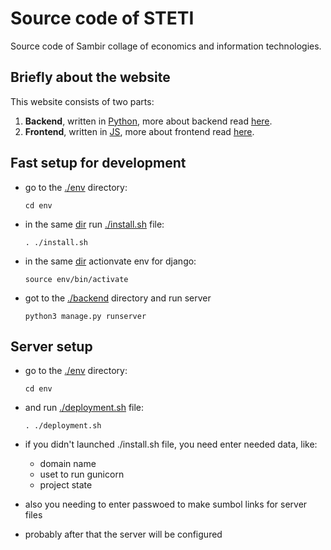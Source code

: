 # **Source code of STETI**

Source code of Sambir collage of economics and information technologies.

## **Briefly about the website**

This website consists of two parts:

1. **Backend**, written in [Python](https://python.org/ "Python website"), more about backend read [here](./backend/README.md "Backend documentation").  
2. **Frontend**, written in [JS](https://developer.mozilla.org/en-US/docs/Web/JavaScript "JS website"), more about frontend read [here](./frontend/README.md "Backend documentation").  

## **Fast setup for development**


- go to the [./env](./env "link to the env dir") directory:

    ```shell
    cd env
    ```

- in the same [dir](./env "link to the env dir") run [./install.sh](./env/install.sh "link to the install.sh file") file:

    ```shell
    . ./install.sh
    ```

- in the same [dir](./env "link to the env dir") actionvate env for django:

    ```shell
    source env/bin/activate
    ```

- got to the [./backend](./backend "link to the env dir") directory and run server

    ```shell
    python3 manage.py runserver
    ```

## **Server setup**


- go to the [./env](./env "link to the env dir") directory:

    ```shell
    cd env
    ```

- and run [./deployment.sh](./env/deployment.sh "link to the deployment.sh file") file:

    ```shell
    . ./deployment.sh
    ```

- if you didn't launched ./install.sh file, you need enter needed data, like:

  - domain name
  - uset to run gunicorn
  - project state

- also you needing to enter passwoed to make sumbol links for server files
- probably after that the server will be configured
